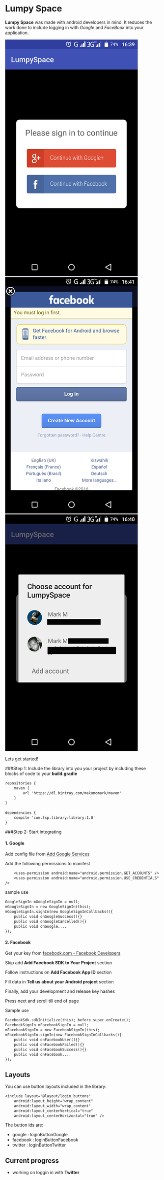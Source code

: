 # Lumpy Space

**Lumpy Space** was made with android developers in mind. It reduces the work done to include logging in with *Google* and *FaceBook* into your application.

![alt tag](Screenshot_2016-02-20-16-39-47.png?raw=true "Home page")
![alt tag](Screenshot_2016-02-20-16-41-08.png?raw=true "Facebook login activity")
![alt tag](Screenshot_2016-02-20-16-40-49.png?raw=true "Google account selection")


Lets get started!

###Step 1: Include the library into you your project by including these blocks of code to your **build.gradle**
```
repositories {
    maven {
        url 'https://dl.bintray.com/makunomark/maven'
    }
}

dependencies {
    compile 'com.lsp.library:library:1.0'
}
```

###Step 2: Start integrating
#### 1. Google
Add config file from [Add Google Services](https://developers.google.com/mobile/add?platform=android&cntapi=signin&cnturl=https:%2F%2Fdevelopers.google.com%2Fidentity%2Fsign-in%2Fandroid%2Fsign-in%3Fconfigured%3Dtrue&cntlbl=Continue%20Adding%20Sign-In)

Add the following permissions to manifest
```
    <uses-permission android:name="android.permission.GET_ACCOUNTS" />
    <uses-permission android:name="android.permission.USE_CREDENTIALS" />
```
sample use
```
GoogleSignIn mGoogleSignIn = null;
mGoogleSignIn = new GoogleSignIn(this);
mGoogleSignIn.signIn(new GoogleSignInCallbacks(){
	public void onGoogleSuccess(){}
	public void onGoogleCancelled(){}
	public void onGoogle....
});
```
#### 2. Facebook
Get your key from [facebook.com - Facebook Developers](https://developers.facebook.com/quickstarts/?platform=android)

Skip add **Add Facebook SDK to Your Project** section

Follow instructions on **Add Facebook App ID** section

Fill data in **Tell us about your Android project** section

Finally, add your development and release key hashes

Press next and scroll till end of page
	
Sample use
```
FacebookSdk.sdkInitialize(this); before super.onCreate();
FacebookSignIn mFacebookSignIn = null;
mFacebookSignIn = new FacebookSignIn(this);
mFacebookSignIn.signIn(new FacebookSignInCallbacks(){
	public void onFacebookUser(){}
	public void onFacebookFailed(){}
	public void onFacebookSuccess(){}
	public void onFacebook....
});
```

## Layouts
You can use button layouts included in the library:
```
<include layout="@layout/login_buttons"
	android:layout_height="wrap_content"
	android:layout_width="wrap_content"
	android:layout_centerVertical="true"
	android:layout_centerHorizontal="true" />
```

The button ids are:

- google : loginButtonGoogle
- facebook : loginButtonFacebook
- twitter : loginButtonTwitter

## Current progress
- working on loggin in with **Twitter**
